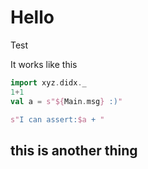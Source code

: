 # Hello

Test

It works like this

```scala mdoc
import xyz.didx._
1+1
val a = s"${Main.msg} :)"

s"I can assert:$a + "
```

## this is another thing
